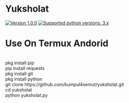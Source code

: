 # Yuksholat
 [![Version 1.0.0](https://img.shields.io/badge/version-1.0.0-green.svg "Version 1.0.0")](#) [![Supported python versions: 3.x](https://img.shields.io/badge/python-3.x-green.svg "Supported python versions: 3.x")](https://www.python.org/downloads/)
<br>

# Use On Termux Andorid
<br>
pkg install pip
<br>
pip install requests
<br>
pkg install git
<br>
pkg install python
<br>
git clone https://github.com/kumpul4semut/yuksholat.git
<br>
cd yuksholat
<br>
python yuksholat.py
